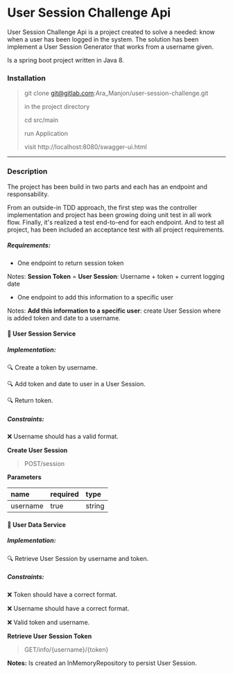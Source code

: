 # User Session Challenge Api

User Session Challenge Api is a project created to solve a needed: know when a user has been logged in the system.
The solution has been implement a User Session Generator that works from a username given.

Is a spring boot project written in Java 8.

### Installation

> git clone git@gitlab.com:Ara_Manjon/user-session-challenge.git
>
> in the project directory
>
> cd src/main
>
> run Application
>
> visit http://localhost:8080/swagger-ui.html
--------------------------

### Description

The project has been build in two parts and each has an endpoint and responsability. 

From an outside-in TDD approach, the first step was the controller implementation and project has been growing doing unit test in all work flow. 
Finally, it's realized a test end-to-end for each endpoint. And to test all project, has been included an acceptance test with all project requirements.

##### Requirements:

- One endpoint to return session token

Notes: **Session Token** = **User Session**:  Username + token + current logging date

- One endpoint to add this information to a specific user

Notes: **Add this information to a specific user**: create User Session where is added token and date to a username.

#### :rocket: User Session Service

##### Implementation:

:mag: Create a token by username.

:mag: Add token and date to user in a User Session.

:mag: Return token.

##### Constraints:

:x: Username should has a valid format.

**Create User Session**
 
> POST/session

**Parameters**

| name | required | type |
|:------|:----------|:------|
| username | true | string |

#### :rocket: User Data Service

##### Implementation:

:mag: Retrieve User Session by username and token.


##### Constraints:

:x: Token should have a correct format. 

:x: Username should have a correct format. 

:x: Valid token and username.

**Retrieve User Session Token**
 
> GET/info/{username}/{token}

**Notes:** Is created an InMemoryRepository to persist User Session.
